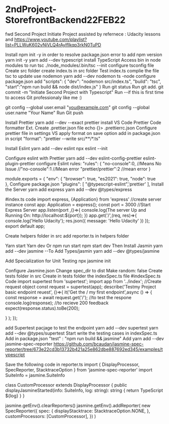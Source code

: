 # 2ndProject-StorefrontBackend22FEB22
fwd Second Project Initiate Project
assisted by refernece :
Udacity lessons and 
https://www.youtube.com/playlist?list=PLLWuK602vNiVLQ4rAylfIkqp3rkN0TuPD

Install npm init -y
in order to resolve package.json error to add npm version yarn init -y yarn add --dev typescript install TypeScript Access bin in node modules to run tsc ./node_modules/.bin/tsc --init configure tsconfig file Create src folder create index.ts in src folder Test index.ts complie the file tsc to update use nodemon yarn add --dev nodemon ts -node configure package.json add "scripts": { "dev": "nodemon src/index.ts", "build": "tsc", "start":"npm run build && node dist/index.js" } Run git status Run git add. git commit -m "Initiate Second Project with Typescript" Run --if this is first time to access Git professionaly like me :)

git config --global user.email "you@example.com" git config --global user.name "Your Name" Run Git push

Install Prettier
yarn add --dev --exact prettier install VS Code Prettier Code formatter Ext. Create .prettier.json file echo {}> .prettierrc.json Configure prettier file in settings VS apply format on save option add in package.json in script "format": "prettier --write src/**/*.ts"

Install Eslint
yarn add --dev eslint npx eslint --init

Configure eslint with Prettier
yarn add --dev eslint-config-prettier eslint-plugin-prettier
configure Eslint rules: "rules": { "no-console":0, //Means No Issue //"no-console":1 //Mean error "prettier/prettier":2 //mean error }

module.exports = {
"env": {
    "browser": true,
    "es2021": true,
    "node": true    
},
Configure package.json
 "plugins": [
    "@typescript-eslint",'prettier'
],
Install the Server
yarn add express yarn add --dev @types/express

#index.ts code import express, {Application} from 'express' //create server instance const app: Application = express(); const port = 3000 //Start Express Server app.listen(port ,()=>{ console.log(The server Up and Running On: http://localhost:${port}); }) app.get('/',(req, res)=>{ console.log('Hello Udacity'); res.json({ message: 'Hello Udacity' }) }); export default app;

Create helpers folder in src
add reporter.ts in helpers folder

Yarn start Yarn dev Or npm run start npm start dev Then
Install Jasmin
yarn add --dev jasmine --To Add Types/jasmin yarn add --dev @types/jasmine

Add Specialization for Unit Testing
npx jasmine init

Configure Jasmine.json
Change spec_dir to dist Make random: false Create tests folder in src Create in tests folder the indexSpec.ts file #indexSpec.ts Code import supertest from 'supertest'; import app from '../index'; //Create request object const request = supertest(app); describe('Testmy Project basic endpoint reuest', ()=>{ it('Get the / my first endpoint',async () => { const response = await request.get('/'); //to test the respone console.log(response); //to recieve 200 feedback expect(response.status).toBe(200);

} ); });

add Supertest pacjage to test the endpoint
yarn add --dev supertest yarn add --dev @types/supertest Start write the testing cases in indexSpec.ts Add in package.json "test" : "npm run build && jasmine" Add yarn add --dev jasmine-spec-reporter https://github.com/bcaudan/jasmine-spec-reporter/tree/673e22cd3b13732b421a25e862dbe887692ed345/examples/typescript

Save the following code in reporter.ts
import { DisplayProcessor, SpecReporter, StacktraceOption } from 'jasmine-spec-reporter' import SuiteInfo = jasmine.SuiteInfo

class CustomProcessor extends DisplayProcessor { public displayJasmineStarted(info: SuiteInfo, log: string): string { return TypeScript ${log} } }

jasmine.getEnv().clearReporters() jasmine.getEnv().addReporter( new SpecReporter({ spec: { displayStacktrace: StacktraceOption.NONE, }, customProcessors: [CustomProcessor], }) )
